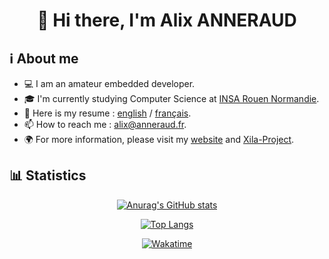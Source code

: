<div align="center"><h1>
👋 Hi there, I'm Alix ANNERAUD
</h1></div>

## ℹ️ About me

- 💻 I am an amateur embedded developer.
- 🎓 I'm currently studying Computer Science at [INSA Rouen Normandie](https://www.insa-rouen.fr/).
- 📝 Here is my resume : [english](https://resume.alix.anneraud.fr/Resume.english.pdf) / [français](https://resume.alix.anneraud.fr/Resume.français.pdf).
- 📫 How to reach me : [alix@anneraud.fr](mailto:alix@anneraud.fr).
- 🌍 For more information, please visit my [website](https://alix.anneraud.fr/) and [Xila-Project](https://github.com/Xila-Project).

## 📊 Statistics

<center>

[![Anurag's GitHub stats](https://github-readme-stats.vercel.app/api?username=AlixANNERAUD)](https://github.com/anuraghazra/github-readme-stats)

[![Top Langs](https://github-readme-stats.vercel.app/api/top-langs/?username=AlixANNERAUD&hide=css&layout=compact&langs_count=10&size_weight=0.5&count_weight=0.5)](https://github.com/anuraghazra/github-readme-stats)

[![Wakatime](https://wakatime.com/share/@alix_anneraud/5feb2198-4768-4d7e-99cc-bb77e83b124f.svg)](ttps://wakatime.com/share/@alix_anneraud/5feb2198-4768-4d7e-99cc-bb77e83b124f.svg)

</center>
